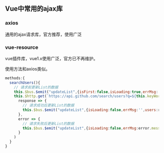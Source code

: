 ## Vue中常用的ajax库

### axios

通用的ajax请求库，官方推荐，使用广泛

### vue-resource

vue插件库，vue1.x使用广泛，官方已不再维护。

使用方法和axios类似。

```JavaScript
methods:{
  searchUsers(){
    // 请求前更新List的数据
    this.$bus.$emit("updateList",{isFirst:false,isLoading:true,errMsg:'',users:[]})
    this.$http.get(`https://api.github.com/search/users?q=${this.keyWord}`).then(
      response => {
        // 请求成功后更新List的数据
        this.$bus.$emit("updateList",{isLoading:false,errMsg:'',users:response.data.items})
      },
      error => {
        // 请求失败后更新List的数据
        this.$bus.$emit("updateList",{isLoading:false,errMsg:error.message,users:[]})
      }
    )
  }
}
```

